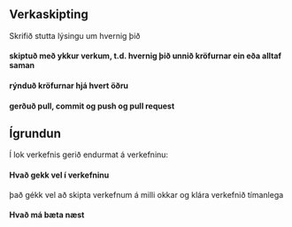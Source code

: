 ## Verkaskipting
Skrifið stutta lýsingu um hvernig þið
#### skiptuð með ykkur verkum, t.d. hvernig þið unnið kröfurnar ein eða alltaf saman 
#### rýnduð kröfurnar hjá hvert öðru
####  gerðuð pull, commit og push og pull request

## Ígrundun 
Í lok verkefnis gerið endurmat á verkefninu: 
#### Hvað gekk vel í verkefninu 
það gékk vel að skipta verkefnum á milli okkar og klára verkefnið tímanlega
#### Hvað má bæta næst 
